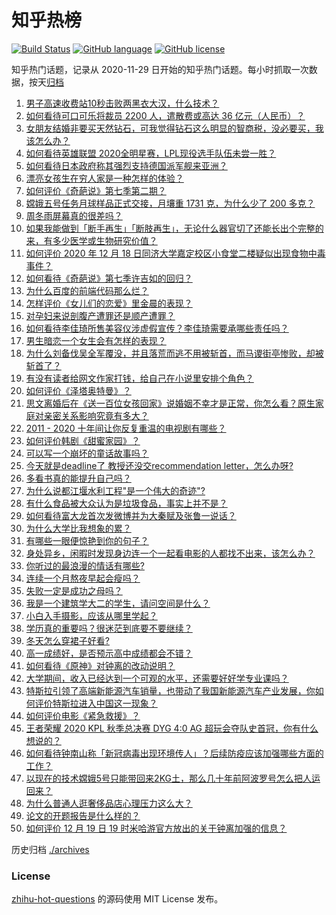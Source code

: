 # 知乎热榜
[![Build Status](https://github.com/ToWeLong/zhihu-hot-questions/workflows/CI/badge.svg)](https://github.com/ToWeLong/zhihu-hot-questions/actions)
[![GitHub language](https://img.shields.io/badge/language-golang-orange.svg)](https://golang.org/)
[![GitHub license](https://img.shields.io/github/license/ToWeLong/zhihu-hot-questions)](https://github.com/ToWeLong/zhihu-hot-questions/blob/main/LICENSE)

知乎热门话题，记录从 2020-11-29 日开始的知乎热门话题。每小时抓取一次数据，按天[归档](./archives)

<!-- BEGIN -->

1. [男子高速收费站10秒击败两黑衣大汉，什么技术？](https://www.zhihu.com/question/435382356)
1. [如何看待可口可乐将裁员 2200 人，遣散费或高达 36 亿元（人民币）？](https://www.zhihu.com/question/435413923)
1. [女朋友结婚非要买天然钻石，可我觉得钻石这么明显的智商税，没必要买，我该怎么办？](https://www.zhihu.com/question/422969084)
1. [如何看待英雄联盟 2020全明星赛，LPL现役选手队伍未尝一胜？](https://www.zhihu.com/question/435559065)
1. [如何看待日本政府称其强烈支持德国派军舰来亚洲？](https://www.zhihu.com/question/435506994)
1. [漂亮女孩生在穷人家是一种怎样的体验？](https://www.zhihu.com/question/30917738)
1. [如何评价《奇葩说》第七季第二期？](https://www.zhihu.com/question/435578317)
1. [嫦娥五号任务月球样品正式交接，月壤重 1731 克，为什么少了 200 多克？](https://www.zhihu.com/question/435518432)
1. [周冬雨屏幕真的很差吗？](https://www.zhihu.com/question/392048166)
1. [如果我能做到「断手再生」「断肢再生」，无论什么器官切了还能长出个完整的来，有多少医学或生物研究价值？](https://www.zhihu.com/question/435551529)
1. [如何评价 2020 年 12 月 18 日同济大学嘉定校区小食堂二楼疑似出现食物中毒事件？](https://www.zhihu.com/question/435530237)
1. [如何看待《奇葩说》第七季许吉如的回归？](https://www.zhihu.com/question/435595800)
1. [为什么百度的前端代码那么烂？](https://www.zhihu.com/question/431228141)
1. [怎样评价《女儿们的恋爱》里金晨的表现？](https://www.zhihu.com/question/430702100)
1. [对孕妇来说剖腹产遭罪还是顺产遭罪？](https://www.zhihu.com/question/332006128)
1. [如何看待李佳琦所售美容仪涉虚假宣传？李佳琦需要承哪些责任吗？](https://www.zhihu.com/question/435536513)
1. [男生暗恋一个女生会有怎样的表现？](https://www.zhihu.com/question/27281431)
1. [为什么刘备伐吴全军覆没，并且落荒而逃不用被斩首，而马谡街亭惨败，却被斩首了？](https://www.zhihu.com/question/435204088)
1. [有没有读者给网文作家打钱，给自己在小说里安排个角色？](https://www.zhihu.com/question/430146058)
1. [如何评价《泽塔奥特曼》？](https://www.zhihu.com/question/382576799)
1. [思文离婚后在《送一百位女孩回家》说婚姻不幸才是正常，你怎么看？原生家庭对亲密关系影响究竟有多大？](https://www.zhihu.com/question/435141836)
1. [2011 - 2020 十年间让你反复重温的电视剧有哪些？](https://www.zhihu.com/question/433710243)
1. [如何评价韩剧《甜蜜家园》？](https://www.zhihu.com/question/432809464)
1. [可以写一个崩坏的童话故事吗？](https://www.zhihu.com/question/426166872)
1. [今天就是deadline了 教授还没交recommendation letter，怎么办呀?](https://www.zhihu.com/question/435039485)
1. [多看书真的能提升自己吗？](https://www.zhihu.com/question/428026862)
1. [为什么说都江堰水利工程"是一个伟大的奇迹"?](https://www.zhihu.com/question/29193737)
1. [有什么食品被大众认为是垃圾食品，事实上并不是？](https://www.zhihu.com/question/359627010)
1. [如何看待富大龙首次发微博并为大秦赋及张鲁一说话？](https://www.zhihu.com/question/435523097)
1. [为什么大学比我想象的累？](https://www.zhihu.com/question/425332077)
1. [有哪些一眼便惊艳到你的句子？](https://www.zhihu.com/question/344902971)
1. [身处异乡，闲暇时发现身边连一个一起看电影的人都找不出来，该怎么办？](https://www.zhihu.com/question/433401675)
1. [你听过的最浪漫的情话有哪些?](https://www.zhihu.com/question/430874657)
1. [连续一个月熬夜早起会瘦吗？](https://www.zhihu.com/question/434180791)
1. [失败一定是成功之母吗？](https://www.zhihu.com/question/329476071)
1. [我是一个建筑学大二的学生，请问空间是什么？](https://www.zhihu.com/question/431528232)
1. [小白入手摄影，应该从哪里学起？](https://www.zhihu.com/question/427496745)
1. [学历真的重要吗？很迷茫到底要不要继续？](https://www.zhihu.com/question/431147270)
1. [冬天怎么穿裙子好看?](https://www.zhihu.com/question/36487818)
1. [高一成绩好，是否预示高中成绩都会不错？](https://www.zhihu.com/question/429104358)
1. [如何看待《原神》对钟离的改动说明？](https://www.zhihu.com/question/435578698)
1. [大学期间，收入已经达到一个可观的水平，还需要好好学专业课吗？](https://www.zhihu.com/question/435522626)
1. [特斯拉引领了高端新能源汽车销量，也带动了我国新能源汽车产业发展，你如何评价特斯拉进入中国这一现象？](https://www.zhihu.com/question/435130080)
1. [如何评价电影《紧急救援》？](https://www.zhihu.com/question/268538917)
1. [王者荣耀 2020 KPL 秋季总决赛 DYG 4:0 AG 超玩会夺队史首冠，你有什么想说的？](https://www.zhihu.com/question/435569440)
1. [如何看待钟南山称「新冠病毒出现环境传人」？后续防疫应该加强哪些方面的工作？](https://www.zhihu.com/question/435533074)
1. [以现在的技术嫦娥5号只能带回来2KG土，那么几十年前阿波罗号怎么把人运回来？](https://www.zhihu.com/question/433879777)
1. [为什么普通人逛奢侈品店心理压力这么大？](https://www.zhihu.com/question/435313702)
1. [论文的开题报告是什么样的？](https://www.zhihu.com/question/345217290)
1. [如何评价 12 月 19 日 19 时米哈游官方放出的关于钟离加强的信息？](https://www.zhihu.com/question/435581109)

<!-- END -->

历史归档 [./archives](./archives)


### License
[zhihu-hot-questions](https://github.com/towelong/zhihu-hot-questions) 的源码使用 MIT License 发布。